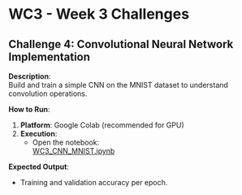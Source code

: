# WC3 - Week 3 Challenges

## Challenge 4: Convolutional Neural Network Implementation

**Description**:  
Build and train a simple CNN on the MNIST dataset to understand convolution operations.

**How to Run**:

1. **Platform**: Google Colab (recommended for GPU)
2. **Execution**:  
   - Open the notebook:  
     [WC3_CNN_MNIST.ipynb](https://colab.research.google.com/github/Vinod971/HardwareAI/blob/main/WC3/WC3_CNN_MNIST.ipynb)

**Expected Output**:
- Training and validation accuracy per epoch.
